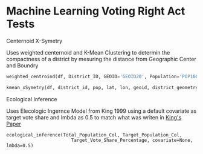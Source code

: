 Machine Learning Voting Right Act Tests
====

Centernoid X-Symetry

Uses weighted centernoid and K-Mean Clustering to determin the compactness of a district by mesuring the distance from Geographic Center and Boundry 

```Python
weighted_centroind(df, District_ID, GEOID='GEOID20', Population='POP100', Lat='INTPTLAT20', Lon='INTPTLON20', dist_geo='geometry')
```

```Python 
kmean_xSymetry(df, district_id, pop, lat, lon, geoid, district_geometry)
```

Ecological Inference 

Uses Elecologic Ingernce Model from King 1999 using a default covariate as target vote share and lmbda as 0.5 to match what was writen in [King's Paper]('https://dash.harvard.edu/bitstream/handle/1/4125130/binom.pdf;sequence=2')

```Pyhton
ecological_inference(Total_Population_Col, Target_Population_Col, 
                        Target_Vote_Share_Percentage, covariate=None, lmbda=0.5)
```